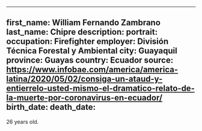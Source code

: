 ---
first_name: William Fernando Zambrano
last_name: Chipre
description: 
portrait: 
occupation: Firefighter
employer: División Técnica Forestal y Ambiental
city: Guayaquil
province: Guayas
country: Ecuador
source: https://www.infobae.com/america/america-latina/2020/05/02/consiga-un-ataud-y-entierrelo-usted-mismo-el-dramatico-relato-de-la-muerte-por-coronavirus-en-ecuador/
birth_date: 
death_date: 
--

26 years old.